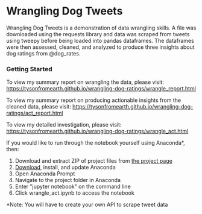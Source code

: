# Wrangling Dog Tweets
Wrangling Dog Tweets is a demonstration of data wrangling skills. A file was downloaded using the requests library and data was scraped from tweets using tweepy before being loaded into pandas dataframes. The dataframes were then assessed, cleaned, and analyzed to produce three insights about dog ratings from @dog_rates.

### Getting Started
To view my summary report on wrangling the data, please visit:
https://tysonfromearth.github.io/wrangling-dog-ratings/wrangle_report.html

To view my summary report on producing actionable insights from the cleaned data, please visit:
https://tysonfromearth.github.io/wrangling-dog-ratings/act_report.html

To view my detailed investigation, please visit:
https://tysonfromearth.github.io/wrangling-dog-ratings/wrangle_act.html

If you would like to run through the notebook yourself using Anaconda*, then:
 1. Download and extract ZIP of project files from [the project page](https://github.com/tysonfromearth/wrangling-dog-ratings/tree/master)
 2. [Download](https://www.anaconda.com/download/), install, and update Anaconda
 3. Open Anaconda Prompt
 4. Navigate to the project folder in Anaconda
 5. Enter "jupyter notebook" on the command line
 6. Click wrangle_act.ipynb to access the notebook

*Note: You will have to create your own API to scrape tweet data
